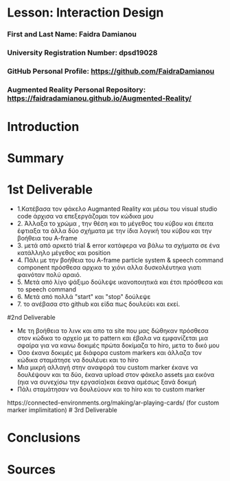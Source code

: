 # Lesson: Interaction Design

### First and Last Name: Faidra Damianou
### University Registration Number: dpsd19028
### GitHub Personal Profile: https://github.com/FaidraDamianou
### Augmented Reality Personal Repository: https://faidradamianou.github.io/Augmented-Reality/

# Introduction

# Summary


# 1st Deliverable
<ul>
<li>1.Κατέβασα τον φάκελο Augmanted Reality και μέσω του visual studio code άρχισα να επεξεργάζομαι τον κώδικα μου</li>
<li>2. Άλλαξα το χρώμα , την θέση και το μέγεθος του κύβου και έπειτα έφτιαξα τα άλλα δύο σχήματα με την ίδια λογική του κύβου και την βοήθεια του A-frame</li>
<li>3. μετά από αρκετό trial & error κατάφερα να βάλω τα σχήματα σε ένα κατάλληλο μέγεθος και position</li>
<li>4. Πάλι με την βοήθεια του A-frame particle system & speech command component πρόσθεσα αρχικα το χιόνι αλλα δυσκολέυτηκα γιατι φαινόταν πολύ αραιό.</li>
<li>5. Μετά από λίγο ψάξιμο δούλεψε ικανοποιητικά και έτσι πρόσθεσα και το speech command</li>
<li>6. Μετά από πολλά "start" και "stop" δούλεψε </li>
<li>7. το ανέβασα στο github και είδα πως δουλεύει και εκεί.</li>
</ul>

#2nd Deliverable
<ul>
  <li>Με τη βοήθεια το λινκ και απο τα site που μας δώθηκαν πρόσθεσα στον κώδικα το αρχείο με το pattern και έβαλα να εμφανίζεται μια σφαίρα για να κανω δοκιμές πρώτα δοκίμαζα το hiro, μετα το δικό μου</li>
  <li>Όσο έκανα δοκιμές με διάφορα custom markers και άλλαζα τον κώδικα σταμάτησε να δουλέυει και το hiro </li>
  <li>Μια μικρή αλλαγή στην αναφορά του custom marker έκανε να δουλέψουν και τα δύο, έκανα upload στον φάκελο assets μια εικόνα (ηια να συνεχίσω την εργασία)και έκανα αμέσως ξανά δοκιμή</li>
  <li>Πάλι σταμάτησαν να δουλεύουν και το hiro και το custom marker</li>
</ul>
https://connected-environments.org/making/ar-playing-cards/ (for custom marker implimitation)
# 3rd Deliverable 


# Conclusions


# Sources

